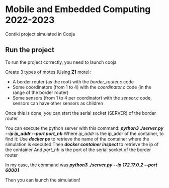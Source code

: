 # Mobile and Embedded Computing 2022-2023

Contiki project simulated in Cooja

## Run the project
To run the project correctly, you need to launch cooja

Create 3 types of motes (Using **Z1** mote):
- A border router (as the root) with the *border_router.c* code
- Some coordinators (from 1 to 4) with the *coordinator.c* code (in the range of the border router)
- Some sensors (from 1 to 4 per coordinator) with the *sensor.c* code, sensors can have other sensors as children

Once this is done, you can start the serial socket (SERVER) of the border router

You can execute the python server with this command:
***python3 ./server.py --ip ip_addr --port port_nb***
Where *ip_addr* is the ip_addr of the container, to find it:
    Use ***docker ps*** to retrieve the name of the container where the simulation is executed
    Then ***docker container inspect <container-name>*** to retrieve the ip of the container
And *port_nb* is the port of the serial socket of the border router 

In my case, the command was ***python3 ./server.py --ip 172.17.0.2 --port 60001***

Then you can launch the simulation!